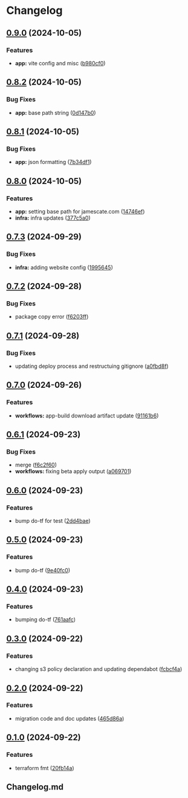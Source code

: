 # Changelog

## [0.9.0](https://github.com/jamcatbiz/weordl/compare/v0.8.2...v0.9.0) (2024-10-05)


### Features

* **app:** vite config and misc ([b980cf0](https://github.com/jamcatbiz/weordl/commit/b980cf0c61dff3f74923261970a157f981d2b668))

## [0.8.2](https://github.com/jamcatbiz/weordl/compare/v0.8.1...v0.8.2) (2024-10-05)


### Bug Fixes

* **app:** base path string ([0d147b0](https://github.com/jamcatbiz/weordl/commit/0d147b0dfd6e949b55d9f64155e243e5dcb59975))

## [0.8.1](https://github.com/jamcatbiz/weordl/compare/v0.8.0...v0.8.1) (2024-10-05)


### Bug Fixes

* **app:** json formatting ([7b34df1](https://github.com/jamcatbiz/weordl/commit/7b34df12f4624fab8a28f00d9b62aaf693b7ba0f))

## [0.8.0](https://github.com/jamcatbiz/weordl/compare/v0.7.3...v0.8.0) (2024-10-05)


### Features

* **app:** setting base path for jamescate.com ([14746ef](https://github.com/jamcatbiz/weordl/commit/14746ef08af4da1afdc02302932e92a1843385ee))
* **infra:** infra updates ([377c5a0](https://github.com/jamcatbiz/weordl/commit/377c5a06f306b142267f5fb34f18dedf32269cf3))

## [0.7.3](https://github.com/jamcatbiz/weordl/compare/v0.7.2...v0.7.3) (2024-09-29)


### Bug Fixes

* **infra:** adding website config ([1995645](https://github.com/jamcatbiz/weordl/commit/1995645344ec8eb143387d50cab34a34d2538dc2))

## [0.7.2](https://github.com/jamcatbiz/weordl/compare/v0.7.1...v0.7.2) (2024-09-28)


### Bug Fixes

* package copy error ([f6203ff](https://github.com/jamcatbiz/weordl/commit/f6203ff121925e0019da9a500ee3c6302f954d70))

## [0.7.1](https://github.com/jamcatbiz/weordl/compare/v0.7.0...v0.7.1) (2024-09-28)


### Bug Fixes

* updating deploy process and restructuing gitignore ([a0fbd8f](https://github.com/jamcatbiz/weordl/commit/a0fbd8fcab0c1cc844daca37fe1fb483b6bd2439))

## [0.7.0](https://github.com/jamcatbiz/weordl/compare/v0.6.1...v0.7.0) (2024-09-26)


### Features

* **workflows:** app-build download artifact update ([91161b6](https://github.com/jamcatbiz/weordl/commit/91161b64167c7415601a06c6cf982c640d2d8348))

## [0.6.1](https://github.com/jamcatbiz/weordl/compare/v0.6.0...v0.6.1) (2024-09-23)


### Bug Fixes

* merge ([f6c2f60](https://github.com/jamcatbiz/weordl/commit/f6c2f605f5904ca0adfa81b6ab082a92894ce7a9))
* **workflows:** fixing beta apply output ([a069701](https://github.com/jamcatbiz/weordl/commit/a069701117f22e300c5d950ffcd0cfd0abc3a5db))

## [0.6.0](https://github.com/jamcatbiz/weordl/compare/v0.5.0...v0.6.0) (2024-09-23)


### Features

* bump do-tf for test ([2dd4bae](https://github.com/jamcatbiz/weordl/commit/2dd4baee3ceef65a129cde009590e9f95dfa1926))

## [0.5.0](https://github.com/jamcatbiz/weordl/compare/v0.4.0...v0.5.0) (2024-09-23)


### Features

* bump do-tf ([9e40fc0](https://github.com/jamcatbiz/weordl/commit/9e40fc03495c4dcc5f8c273555ff776e49f362ad))

## [0.4.0](https://github.com/jamcatbiz/weordl/compare/v0.3.0...v0.4.0) (2024-09-23)


### Features

* bumping do-tf ([761aafc](https://github.com/jamcatbiz/weordl/commit/761aafc7b524d03e7593f39d166c5c923499c9ba))

## [0.3.0](https://github.com/jamcatbiz/weordl/compare/v0.2.0...v0.3.0) (2024-09-22)


### Features

* changing s3 policy declaration and updating dependabot ([fcbcf4a](https://github.com/jamcatbiz/weordl/commit/fcbcf4a018091f31cebd77c961663048128b9831))

## [0.2.0](https://github.com/jamcatbiz/weordl/compare/v0.1.0...v0.2.0) (2024-09-22)


### Features

* migration code and doc updates ([465d86a](https://github.com/jamcatbiz/weordl/commit/465d86a57be856e5734960d4a3a0d0bab1b4490f))

## [0.1.0](https://github.com/jamcatbiz/weordl/compare/v0.0.10...v0.1.0) (2024-09-22)


### Features

* terraform fmt ([20fb14a](https://github.com/jamcatbiz/weordl/commit/20fb14a11747248fe7d83231ae21cf8e969eae45))

## Changelog.md
